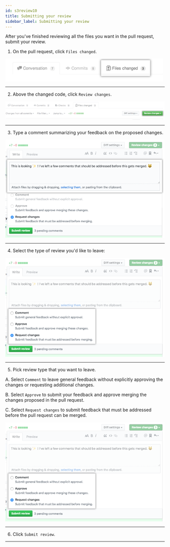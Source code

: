 ```yaml
---
id: s3review10
title: Submitting your review
sidebar_label: Submitting your review
---
```



After you've finished reviewing all the files you want in the pull request, submit your review.


1. On the pull request, click  `Files changed`.


![xxx](https://raw.githubusercontent.com/ChickenKyiv/awesome-git-article/master/img/PR/review/pull-request-tabs-changed-files.png)



----


2. Above the changed code, click `Review changes`.




![xxx](https://raw.githubusercontent.com/ChickenKyiv/awesome-git-article/master/img/PR/review/review-changes-button.png)



----


3. Type a comment summarizing your feedback on the proposed changes.




![xxx](https://raw.githubusercontent.com/ChickenKyiv/awesome-git-article/master/img/PR/review/review-summary-comment-window.png)



----


4. Select the type of review you'd like to leave:



![xxx](https://raw.githubusercontent.com/ChickenKyiv/awesome-git-article/master/img/PR/review/pull-request-review-statuses.png)



----



5. Pick review type that you want to leave.

A. Select `Comment` to leave general feedback without explicitly approving the changes or requesting additional changes.



B. Select `Approve` to submit your feedback and approve merging the changes proposed in the pull request.



C. Select `Request changes` to submit feedback that must be addressed before the pull request can be merged.



![xxx](https://raw.githubusercontent.com/ChickenKyiv/awesome-git-article/master/img/PR/review/pull-request-review-statuses.png)



----


6. Click `Submit review`.


----
